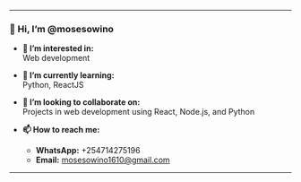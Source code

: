 
---

### 👋 Hi, I’m @mosesowino

- **👀 I’m interested in:**  
  Web development

- **🌱 I’m currently learning:**  
  Python, ReactJS

- **💞️ I’m looking to collaborate on:**  
  Projects in web development using React, Node.js, and Python

- **📫 How to reach me:**  
  - **WhatsApp:** +254714275196  
  - **Email:** mosesowino1610@gmail.com

---


<!---
mosesowino/mosesowino is a ✨ special ✨ repository because its `README.md` (this file) appears on your GitHub profile.
You can click the Preview link to take a look at your changes.
--->
